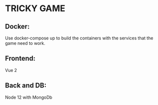 # TRICKY GAME

## Docker:

Use docker-compose up to build the containers with the services that the game need to work.

## Frontend:

Vue 2


## Back and DB:

Node 12 with MongoDb